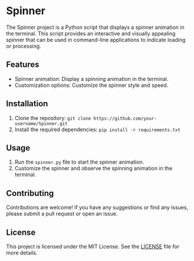 # Spinner

The Spinner project is a Python script that displays a spinner animation in the terminal. This script provides an interactive and visually appealing spinner that can be used in command-line applications to indicate loading or processing.

## Features
- Spinner animation: Display a spinning animation in the terminal.
- Customization options: Customize the spinner style and speed.

## Installation
1. Clone the repository: `git clone https://github.com/your-username/Spinner.git`
2. Install the required dependencies: `pip install -r requirements.txt`

## Usage
1. Run the `spinner.py` file to start the spinner animation.
2. Customize the spinner and observe the spinning animation in the terminal.

## Contributing
Contributions are welcome! If you have any suggestions or find any issues, please submit a pull request or open an issue.

## License
This project is licensed under the MIT License. See the [LICENSE](LICENSE) file for more details.
